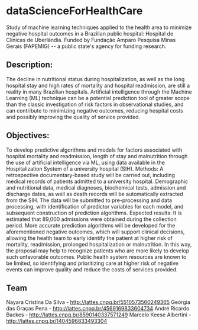 # dataScienceForHealthCare
Study of machine learning techniques applied to the health area to minimize negative hospital outcomes in a Brazilian public hospital: Hospital de Clínicas de Uberlândia. Funded by Fundação Amparo Pesquisa Minas Gerais (FAPEMIG) -- a public state's agency for funding research.

## Description: 
The decline in nutritional status during hospitalization, as well as the long hospital stay and high rates of mortality and hospital readmission, are still a reality in many Brazilian hospitals. Artificial intelligence through the Machine Learning (ML) technique can be a potential prediction tool of greater scope than the classic investigation of risk factors in observational studies, and can contribute to minimizing negative outcomes, reducing hospital costs and possibly improving the quality of service provided. 

## Objectives: 
To develop predictive algorithms and models for factors associated with hospital mortality and readmission, length of stay and malnutrition through the use of artificial intelligence via ML, using data available in the Hospitalization System of a university hospital (SIH). Methods: A retrospective documentary-based study will be carried out, including medical records of patients admitted to a university hospital. Demographic and nutritional data, medical diagnoses, biochemical tests, admission and discharge dates, as well as death records will be automatically extracted from the SIH. The data will be submitted to pre-processing and data processing, with identification of predictor variables for each model, and subsequent construction of prediction algorithms. Expected results: It is estimated that 89,000 admissions were obtained during the collection period. More accurate prediction algorithms will be developed for the aforementioned negative outcomes, which will support clinical decisions, allowing the health team to early identify the patient at higher risk of mortality, readmission, prolonged hospitalization or malnutrition. In this way, the proposal may help to recognize patients who are more likely to develop such unfavorable outcomes. Public health system resources are known to be limited, so identifying and prioritizing care at higher risk of negative events can improve quality and reduce the costs of services provided.

## Team
Nayara Cristina Da Silva - http://lattes.cnpq.br/5510573560249365
Geórgia das Graças Pena - http://lattes.cnpq.br/4569169833604734
André Ricardo Backes - http://lattes.cnpq.br/8590140337571249
Marcelo Keese Albertini - http://lattes.cnpq.br/1404596833493304
